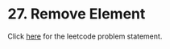 
# 27. Remove Element

Click [here](https://leetcode.com/problems/remove-element/) for the leetcode problem statement.
